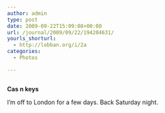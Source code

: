 ```yaml
---
author: admin
type: post
date: 2009-09-22T15:09:08+00:00
url: /journal/2009/09/22/194204631/
yourls_shorturl:
  - http://lobban.org/i/2a
categories:
  - Photos

---
```

<div class="figure">
  <img src="http://andy.lobban.org/photo/1280/194204631/1/tumblr_kqdor8v6QN1qzrl7b" alt="" />
</div>

**Cas n keys**

I&#8217;m off to London for a few days. Back Saturday night.